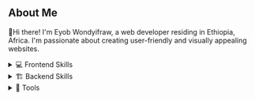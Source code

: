 ## About Me
👋Hi there! I'm Eyob Wondyifraw, a web developer residing in Ethiopia, Africa. I'm passionate about creating user-friendly and visually appealing websites.
<details>
  <summary>💻 Frontend Skills</summary>
  <ul>
    <li>HTML</li>
    <li>CSS</li>
    <li>JavaScript</li>
    <li>Web API</li>
    <li>Tailwind CSS, Bootstrap</li>
    <li>React</li>
    <li>Redux</li>
    <li>Material UI</li>
  </ul>
</details>

<details>
  <summary>🏗️ Backend Skills</summary>
  <ul>
    <li>Node.js</li>
    <li>Express.js</li>
    <li>MongoDB</li>
    <li>Web Socket</li>
  </ul>
</details>

<details>
  <summary>🔨 Tools</summary>
  <ul>
    <li>Git and GitHub</li>
    <li>Figma</li>
    <li>Notion</li>
  </ul>
</details>
